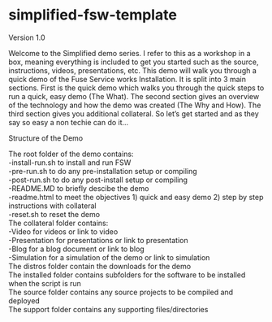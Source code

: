 simplified-fsw-template
=======================
Version 1.0

Welcome to the Simplified demo series. I refer to this as a workshop in a box, meaning everything is included to get you started such as the source, instructions, videos, presentations, etc. This demo will walk you through a quick demo of the Fuse Service works Installation. It is split into 3 main sections. First is the quick demo which walks you through the quick steps to run a quick, easy demo (The What). The second section gives an overview of the technology and how the demo was created (The Why and How). The third section gives you additional collateral. So let’s get started and as they say so easy a non techie can do it...

Structure of the Demo

The root folder of the demo contains:  
-install-run.sh to install and run FSW  
-pre-run.sh to do any pre-installation setup or compiling  
-post-run.sh to do any post-install setup or compiling  
-README.MD to briefly descibe the demo  
-readme.html to meet the objectives 1) quick and easy demo 2) step by step instructions with collateral  
-reset.sh to reset the demo  
The collateral folder contains:  
-Video for videos or link to video  
-Presentation for presentations or link to presentation  
-Blog for a blog document or link to blog  
-Simulation for a simulation of the demo or link to simulation  
The distros folder contain the downloads for the demo  
The installed folder contains subfolders for the software to be installed when the script is run  
The source folder contains any source projects to be compiled and deployed  
The support folder contains any supporting files/directories  
